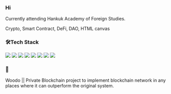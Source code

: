 ### Hi

Currently attending Hankuk Academy of Foreign Studies.

Crypto, Smart Contract, DeFi, DAO, HTML canvas


### 🛠Tech Stack
<img src="https://img.shields.io/badge/Go-A8B9CC?style=for-the-badge&logo=Go&logoColor=white"/></a>
<img src="https://img.shields.io/badge/Rust-4491A1?style=for-the-badge&logo=Rust&logoColor=white"/></a>
<img src="https://img.shields.io/badge/Solidity-239120?style=for-the-badge&logo=Solidity&logoColor=white"/></a>
<img src="https://img.shields.io/badge/Python-3776AB?style=for-the-badge&logo=Python&logoColor=white"/></a>
<img src="https://img.shields.io/badge/Java-007396?style=for-the-badge&logo=OpenJDK&logoColor=white"/></a>
<img src="https://img.shields.io/badge/HTML5-E34F26?style=for-the-badge&logo=HTML5&logoColor=white"/></a>
<img src="https://img.shields.io/badge/CSS3-1572B6?style=for-the-badge&logo=CSS3&logoColor=white"/></a>
<img src="https://img.shields.io/badge/Javascript-007396?style=for-the-badge&logo=Javascript&logoColor=white"/></a>


### 📝


Woodo || Private Blockchain project to implement blockchain network in any places where it can outperform the original system.
